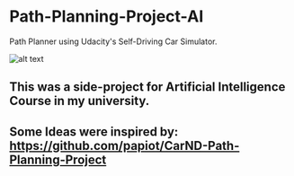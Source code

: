 # Path-Planning-Project-AI
Path Planner using Udacity's Self-Driving Car Simulator.

![alt text](video.gif)

## This was a side-project for Artificial Intelligence Course in my university.



## Some Ideas were inspired by: https://github.com/papiot/CarND-Path-Planning-Project


